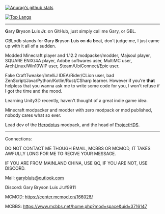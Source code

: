 [![Anurag's github stats](https://github-readme-stats.vercel.app/api?username=GBLodb)](https://github.com/anuraghazra/github-readme-stats)

[![Top Langs](https://github-readme-stats.vercel.app/api/top-langs/?username=GBLodb&layout=compact)](https://github.com/anuraghazra/github-readme-stats)

---
**G**ary **B**ryson **L**uis **Jr.** on GitHub, just simply call me Gary, or GBL.

GBLodb stands for **G**ary **B**ryson **L**uis **o**n **d**a **b**eat, don't judge me, I just came up with it all of a sudden.

Modded Minecraft player and 1.12.2 modpacker/modder, Majsoul player, SQUARE ENIX/4A player, Adobe softwares user, MultiMC user, ArchLinux/Win10WIP user, Steam/UbiConnect/Epic user.

Fake CraftTweaker/IntelliJ IDEA/Rider/CLion user, bad ZenScript/Java/Python/Kotlin/Rust/CSharp learner. However if you're **that** helpless that you wanna ask me to write some code for you, I won't refuse if I got the time and the mood.

Learning Unity3D recently, haven't thought of a great indie game idea.

Minecraft modpacker and modder with zero modpack or mod published, nobody cares what so ever.

Lead dev of the [Herodotus](https://github.com/ProjectHDS/Herodotus) modpack, and the head of [ProjectHDS](https://github.com/ProjectHDS).

---
Connections:

DO NOT CONTACT ME THOUGH EMAIL, MCBBS OR MCMOD, IT TAKES AWFULLY LONG FOR ME TO RECIVE YOUR MESSAGE.

IF YOU ARE FROM MAINLAND CHINA, USE QQ, IF YOU ARE NOT, USE DISCORD.

Mail: garybluis@outlook.com

Discord: Gary Bryson Luis Jr.#9911

MCMOD: https://center.mcmod.cn/166028/

MCBBS: https://www.mcbbs.net/home.php?mod=space&uid=3716147

